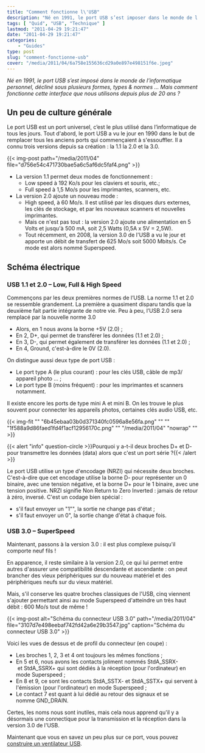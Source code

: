 ```yaml
---
title: "Comment fonctionne l\'USB"
description: "Né en 1991, le port USB s’est imposer dans le monde de l’informatique. Mais comment fonctionne cette interface que nous utilisons depuis plus de 20 ans ?"
tags: [ "Quid", "USB", "Technique" ]
lastmod: "2011-04-29 19:21:47"
date: "2011-04-29 19:21:47"
categories:
    - "Guides"
type: post
slug: "comment-fonctionne-usb"
cover: "/media/2011/04/6a758e155636cd29a0e897e498151f6e.jpeg"
---
```


*Né en 1991, le port USB s’est imposé dans le monde de l’informatique personnel, décliné sous plusieurs formes, types & normes … Mais comment fonctionne cette interface que nous utilisons depuis plus de 20 ans ?*

<!--more-->

## Un peu de culture générale

Le port USB est un port universel, c’est le plus utilisé dans l’informatique de tous les jours. Tout d'abord, le port USB a vu le jour en 1990 dans le but de remplacer tous les anciens ports qui commençaient à s'essouffler. Il a connu trois versions depuis sa création : la 1.1 la 2.0 et la 3.0.

{{< img-post path="/media/2011/04" file="d756e54c471730bae5a6c5af6dc5faf4.png" >}}

- La version 1.1 permet deux modes de fonctionnement :
	- Low speed à 192 Ko/s pour les claviers et souris, etc.;
	- Full speed à 1,5 Mo/s pour les imprimantes, scanners, etc.
- La version 2.0 ajoute un nouveau mode :
	- High speed, à 60 Mo/s. Il est utilisé par les disques durs externes, les clés de stockage, et par les nouveaux scanners et nouvelles imprimantes.
	- Mais ce n'est pas tout : la version 2.0 ajoute une alimentation en 5 Volts et jusqu'à 500 mA, soit 2,5 Watts (0,5A x 5V = 2,5W).
	- Tout récemment, en 2008, la version 3.0 de l'USB a vu le jour et apporte un débit de transfert de 625 Mo/s soit 5000 Mbits/s. Ce mode est alors nommé Superspeed.

## Schéma électrique

### USB 1.1 et 2.0 – Low, Full & High Speed

Commençons par les deux premières normes de l’USB. La norme 1.1 et 2.0 se ressemble grandement. La première a quasiment disparu tandis que la deuxième fait partie intégrante de notre vie. Peu à peu, l’USB 2.0 sera remplacé par la nouvelle norme 3.0

- Alors, en 1 nous avons la borne +5V (2.0) ;
- En 2, D+, qui permet de transférer les données (1.1 et 2.0) ;
- En 3, D-, qui permet également de transférer les données (1.1 et 2.0) ;
- En 4, Ground, c'est-à-dire le 0V (2.0).

On distingue aussi deux type de port USB :

- Le port type A (le plus courant) : pour les clés USB, câble de mp3/ appareil photo … ;
- Le port type B (moins fréquent) : pour les imprimantes et scanners notamment.

Il existe encore les ports de type mini A et mini B. On les trouve le plus souvent pour connecter les appareils photos, certaines clés audio USB, etc.

{{< img-fit
    "" "6b45ebaa03b0d371340fc0596a8e56fa.png" ""
    "" "1f588a9d86faed1fd4f1acf12956170c.png" ""
    "/media/2011/04" "nowrap" "" >}}

{{< alert "info" question-circle >}}Pourquoi y a-t-il deux broches D+ et D- pour transmettre les données (data) alors que c'est un port série ?{{< /alert >}}

Le port USB utilise un type d'encodage (NRZI) qui nécessite deux broches. C'est-à-dire que cet encodage utilise la borne D- pour représenter un 0 binaire, avec une tension négative, et la borne D+ pour le 1 binaire, avec une tension positive. NRZI signifie Non Return to Zero Inverted : jamais de retour à zéro, inversé. C'est un codage bien spécial :

- s'il faut envoyer un "1"", la sortie ne change pas d'état ;
- s'il faut envoyer un 0", la sortie change d'état à chaque fois.

### USB 3.0 – SuperSpeed

Maintenant, passons à la version 3.0 : il est plus complexe puisqu'il comporte neuf fils !

En apparence, il reste similaire à la version 2.0, ce qui lui permet entre autres d'assurer une compatibilité descendante et ascendante : on peut brancher des vieux périphériques sur du nouveau matériel et des périphériques neufs sur du vieux matériel.

Mais, s'il conserve les quatre broches classiques de l'USB, cinq viennent s'ajouter permettant ainsi au mode Superspeed d'atteindre un très haut débit : 600 Mo/s tout de même !

{{< img-post alt="Schéma du connecteur USB 3.0" path="/media/2011/04" file="3107d7e498eebaf742fd42a6e29b3547.jpg" caption="Schéma du connecteur USB 3.0" >}}

Voici les vues de dessus et de profil du connecteur (en coupe) :

- Les broches 1, 2, 3 et 4 ont toujours les mêmes fonctions ;
- En 5 et 6, nous avons les contacts joliment nommés StdA_SSRX- et StdA_SSRX+ qui sont dédiés à la réception (pour l'ordinateur) en mode Superspeed ;
- En 8 et 9, ce sont les contacts StdA_SSTX- et StdA_SSTX+ qui servent à l'émission (pour l'ordinateur) en mode Superspeed ;
- Le contact 7 est quant à lui dédié au retour des signaux et se nomme GND_DRAIN.

Certes, les noms nous sont inutiles, mais cela nous apprend qu'il y a désormais une connectique pour la transmission et la réception dans la version 3.0 de l'USB.

Maintenant que vous en savez un peu plus sur ce port, vous pouvez [construire un ventilateur USB](/tutoriels/fabriquez-ventilateur-usb/).